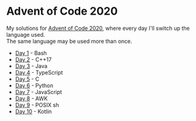 # Advent of Code 2020 #

My solutions for [Advent of Code 2020], where every day I'll switch up the
language used.  
The same language may be used more than once.

* [Day  1](day01) - Bash
* [Day  2](day02) - C++17
* [Day  3](day03) - Java
* [Day  4](day04) - TypeScript
* [Day  5](day05) - C
* [Day  6](day06) - Python
* [Day  7](day07) - JavaScript
* [Day  8](day08) - AWK
* [Day  9](day09) - POSIX sh
* [Day 10](day10) - Kotlin

[Advent of Code 2020]: https://adventofcode.com/2020

